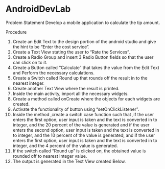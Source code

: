# AndroidDevLab
Problem Statement
Develop a mobile application to calculate the tip amount.

Procedure
1.	Create an Edit Text to the design portion of the android studio and give the hint to be “Enter the cost service”.
2.	Create a Text View stating the user to “Rate the Services”.
3.	Create a Radio Group and insert 3 Radio Button fields so that the user can click on to it.
4.	Create a Button called “Calculate” that takes the value from the Edit Text and Perform the necessary calculations.
5.	Create a Switch called Round up that rounds off the result in to the nearest integer.
6.	Create another Text View where the result is printed.
7.	Inside the main activity, import all the necessary widgets.
8.	Create a method called onCreate where the objects for each widgets are created.
9.	Activate the functionality of button using “setOnClickListener”.
10.	Inside the method ,create a switch case function such that ,if the user enters the first option, user input is taken and the text is converted in to integer, and the 20 percent of the value is generated and if the user enters the second  option, user input is taken and the text is converted in to integer, and the 10 percent of the value is generated, and if the user enters the first option, user input is taken and the text is converted in to integer, and the 4 percent of the value is generated.
11.	If the switch called “Round up” is clicked on, the obtained value is rounded off to nearest Integer value.
12.	The output is generated in the Text View created Below.

